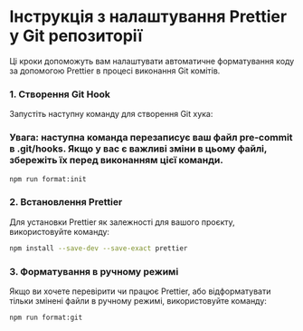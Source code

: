 # Інструкція з налаштування Prettier у Git репозиторії

Ці кроки допоможуть вам налаштувати автоматичне форматування коду за допомогою Prettier в процесі виконання Git комітів.

### 1. Створення Git Hook

Запустіть наступну команду для створення Git хука:

### Увага: наступна команда перезаписує ваш файл pre-commit в .git/hooks. Якщо у вас є важливі зміни в цьому файлі, збережіть їх перед виконанням цієї команди.

```bash
npm run format:init
```

### 2. Встановлення Prettier

Для установки Prettier як залежності для вашого проєкту, використовуйте команду:

```bash
npm install --save-dev --save-exact prettier
```

### 3. Форматування в ручному режимі

Якщо ви хочете перевірити чи працює Prettier, або відформатувати тільки змінені файли в ручному режимі, використовуйте команду:

```bash
npm run format:git
```
